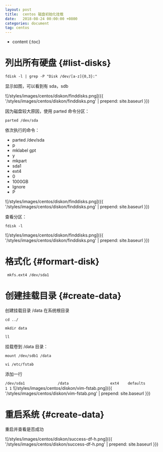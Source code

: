 ```yaml
---
layout: post
title:  centos 磁盘初始化挂载
date:   2018-08-24 00:00:00 +0800
categories: document
tag: centos 
---
```


* content
{:toc}


列出所有硬盘			{#list-disks}
===

`fdisk -l | grep -P "Disk /dev/[a-z]{0,3}:"`

显示如图，可以看到有 sda，sdb

![/styles/images/centos/diskon/finddisks.png]({{ '/styles/images/centos/diskon/finddisks.png' | prepend: site.baseurl  }})

因为磁盘较大原因，使用 parted 命令分区：

`parted /dev/sda`

依次执行的命令：

+	parted /dev/sda
+	p
+	mklabel gpt
+	y
+	mkpart
+	sda1
+	ext4
+	0
+	1000GB
+	Ignore
+	P

![/styles/images/centos/diskon/finddisks.png]({{ '/styles/images/centos/diskon/finddisks.png' | prepend: site.baseurl  }})

查看分区：

`fdisk -l `

![/styles/images/centos/diskon/finddisks.png]({{ '/styles/images/centos/diskon/finddisks.png' | prepend: site.baseurl  }})



格式化		{#formart-disk}
===

` mkfs.ext4 /dev/sda1`



创建挂载目录  {#create-data}
===

创建挂载目录 /data 在系统根目录

`cd ../`

`mkdir data`

`ll`

挂载卷到 /data 目录：

`mount /dev/sdb1 /data`

`vi /etc/fstab`

添加一行 

`/dev/sda1               /data                   ext4    defaults        1 1`
![/styles/images/centos/diskon/vim-fstab.png]({{ '/styles/images/centos/diskon/vim-fstab.png' | prepend: site.baseurl  }})


重启系统 {#create-data}
===

重启并查看是否成功

![/styles/images/centos/diskon/success-df-h.png]({{ '/styles/images/centos/diskon/success-df-h.png' | prepend: site.baseurl  }})






